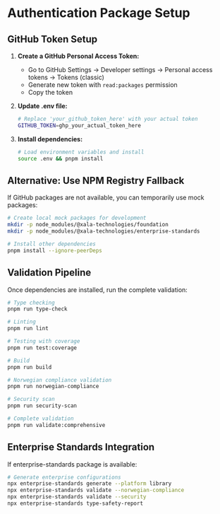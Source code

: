 # Authentication Package Setup

## GitHub Token Setup

1. **Create a GitHub Personal Access Token:**
   - Go to GitHub Settings → Developer settings → Personal access tokens → Tokens (classic)
   - Generate new token with `read:packages` permission
   - Copy the token

2. **Update .env file:**
   ```bash
   # Replace 'your_github_token_here' with your actual token
   GITHUB_TOKEN=ghp_your_actual_token_here
   ```

3. **Install dependencies:**
   ```bash
   # Load environment variables and install
   source .env && pnpm install
   ```

## Alternative: Use NPM Registry Fallback

If GitHub packages are not available, you can temporarily use mock packages:

```bash
# Create local mock packages for development
mkdir -p node_modules/@xala-technologies/foundation
mkdir -p node_modules/@xala-technologies/enterprise-standards

# Install other dependencies
pnpm install --ignore-peerDeps
```

## Validation Pipeline

Once dependencies are installed, run the complete validation:

```bash
# Type checking
pnpm run type-check

# Linting
pnpm run lint

# Testing with coverage
pnpm run test:coverage

# Build
pnpm run build

# Norwegian compliance validation
pnpm run norwegian-compliance

# Security scan
pnpm run security-scan

# Complete validation
pnpm run validate:comprehensive
```

## Enterprise Standards Integration

If enterprise-standards package is available:

```bash
# Generate enterprise configurations
npx enterprise-standards generate --platform library
npx enterprise-standards validate --norwegian-compliance
npx enterprise-standards validate --security
npx enterprise-standards type-safety-report
```